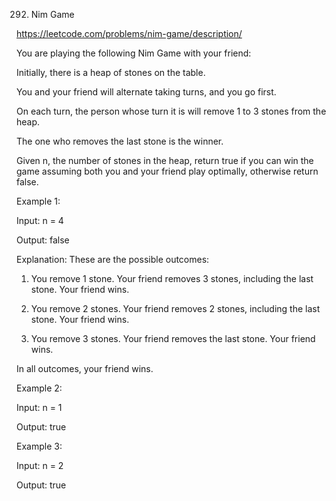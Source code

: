292. Nim Game

https://leetcode.com/problems/nim-game/description/

You are playing the following Nim Game with your friend:

Initially, there is a heap of stones on the table.

You and your friend will alternate taking turns, and you go first.

On each turn, the person whose turn it is will remove 1 to 3 stones from the heap.

The one who removes the last stone is the winner.

Given n, the number of stones in the heap, return true if you can win the game assuming both you and your friend play optimally, otherwise return false.

 

Example 1:

Input: n = 4

Output: false

Explanation: These are the possible outcomes:

1. You remove 1 stone. Your friend removes 3 stones, including the last stone. Your friend wins.

2. You remove 2 stones. Your friend removes 2 stones, including the last stone. Your friend wins.

3. You remove 3 stones. Your friend removes the last stone. Your friend wins.

In all outcomes, your friend wins.

Example 2:

Input: n = 1

Output: true

Example 3:

Input: n = 2

Output: true
